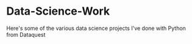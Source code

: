 # Data-Science-Work

Here's some of the various data science projects I've done with Python from Dataquest
